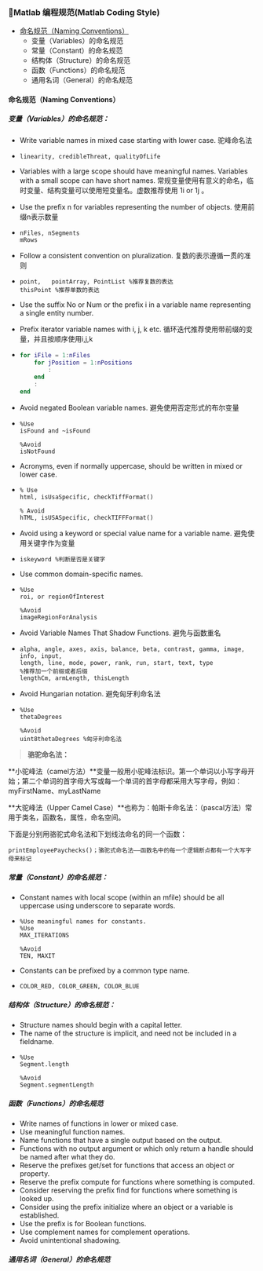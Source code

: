 ### 📌Matlab 编程规范\(Matlab Coding Style\)

* [命名规范（Naming Conventions）](#命名规范（naming-conventions）)
  * 变量（Variables）的命名规范
  * 常量（Constant）的命名规范
  * 结构体（Structure）的命名规范
  * 函数（Functions）的命名规范
  * 通用名词（General）的命名规范

#### 命名规范（Naming Conventions）

##### 变量（Variables）的命名规范：

* Write variable names in mixed case starting with lower case.  驼峰命名法

* ```
  linearity, credibleThreat, qualityOfLife
  ```
* Variables with a large scope should have meaningful names. Variables with a small scope can have short names. 常规变量使用有意义的命名，临时变量、结构变量可以使用短变量名。虚数推荐使用 1i or 1j 。

* Use the prefix n for variables representing the number of objects.  使用前缀n表示数量

* ```
  nFiles, nSegments 
  mRows
  ```
* Follow a consistent convention on pluralization. 复数的表示遵循一贯的准则

* ```
  point,   pointArray, PointList %推荐复数的表达
  thisPoint %推荐单数的表达
  ```
* Use the suffix No or Num or the prefix i in a variable name representing a single entity number.

* Prefix iterator variable names with i, j, k etc. 循环迭代推荐使用带前缀的变量，并且按顺序使用i,j,k

* ```matlab
  for iFile = 1:nFiles    
      for jPosition = 1:nPositions  
          :    
      end    
      : 
  end
  ```
* Avoid negated Boolean variable names.  避免使用否定形式的布尔变量

* ```
  %Use 
  isFound and ~isFound 

  %Avoid 
  isNotFound
  ```
* Acronyms, even if normally uppercase, should be written in mixed or lower case.

* ```
  % Use 
  html, isUsaSpecific, checkTiffFormat() 

  % Avoid 
  hTML, isUSASpecific, checkTIFFFormat()
  ```
* Avoid using a keyword or special value name for a variable name. 避免使用关键字作为变量

* ```
  iskeyword %判断是否是关键字
  ```
* Use common domain-specific names.

* ```
  %Use 
  roi, or regionOfInterest 

  %Avoid 
  imageRegionForAnalysis
  ```
* Avoid Variable Names That Shadow Functions. 避免与函数重名

* ```
  alpha, angle, axes, axis, balance, beta, contrast, gamma, image, info, input,
  length, line, mode, power, rank, run, start, text, type 
  %推荐加一个前缀或者后缀
  lengthCm, armLength, thisLength
  ```
* Avoid Hungarian notation. 避免匈牙利命名法

* ```
  %Use 
  thetaDegrees 

  %Avoid 
  uint8thetaDegrees %匈牙利命名法
  ```

> **骆驼命名法：**

**小驼峰法（camel方法）**变量一般用小驼峰法标识。第一个单词以小写字母开始；第二个单词的首字母大写或每一个单词的首字母都采用大写字母，例如：myFirstName、myLastName

**大驼峰法（Upper Camel Case）**也称为：帕斯卡命名法：（pascal方法）常用于类名，函数名，属性，命名空间。

下面是分别用骆驼式命名法和下划线法命名的同一个函数：

```
printEmployeePaychecks()；骆驼式命名法——函数名中的每一个逻辑断点都有一个大写字母来标记
```

##### 常量（Constant）的命名规范：

* Constant names with local scope \(within an mfile\) should be all uppercase using underscore to separate words. 
* ```
  %Use meaningful names for constants.  
  %Use 
  MAX_ITERATIONS 

  %Avoid 
  TEN, MAXIT
  ```
* Constants can be prefixed by a common type name.

* ```
  COLOR_RED, COLOR_GREEN, COLOR_BLUE
  ```

##### 结构体（Structure）的命名规范：

* Structure names should begin with a capital letter.
* The name of the structure is implicit, and need not be included in a fieldname.
* ```
  %Use 
  Segment.length 

  %Avoid 
  Segment.segmentLength
  ```

##### 函数（Functions）的命名规范

* Write names of functions in lower or mixed case. 
* Use meaningful function names. 
* Name functions that have a single output based on the output. 
* Functions with no output argument or which only return a handle should be named after what they do. 
* Reserve the prefixes get/set for functions that access an object or property. 
* Reserve the prefix compute for functions where something is computed. 
* Consider reserving the prefix find for functions where something is looked up. 
* Consider using the prefix initialize where an object or a variable is established.
* Use the prefix is for Boolean functions. 
* Use complement names for complement operations. 
* Avoid unintentional shadowing. 

##### 通用名词（General）的命名规范



